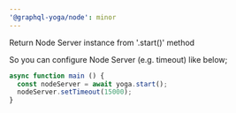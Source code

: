 ```yaml
---
'@graphql-yoga/node': minor
---
```


Return Node Server instance from '.start()' method

So you can configure Node Server (e.g. timeout) like below;

```ts
async function main () {
  const nodeServer = await yoga.start();
  nodeServer.setTimeout(15000);
}
```
